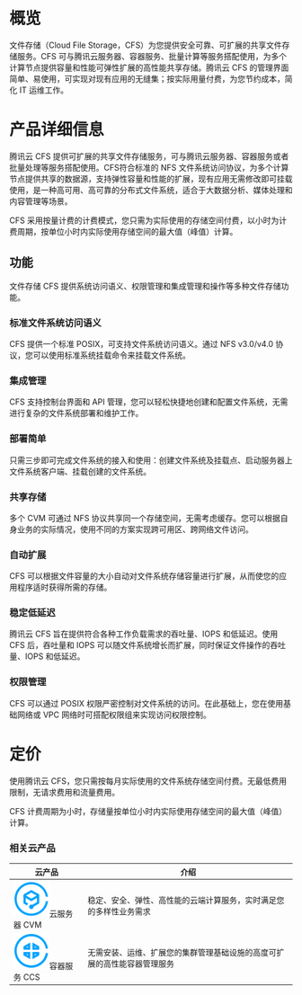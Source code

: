 # 概览

文件存储（Cloud File Storage，CFS）为您提供安全可靠、可扩展的共享文件存储服务。CFS 可与腾讯云服务器、容器服务、批量计算等服务搭配使用，为多个计算节点提供容量和性能可弹性扩展的高性能共享存储。腾讯云 CFS 的管理界面简单、易使用，可实现对现有应用的无缝集；按实际用量付费，为您节约成本，简化 IT 运维工作。 

# 产品详细信息

腾讯云 CFS 提供可扩展的共享文件存储服务，可与腾讯云服务器、容器服务或者批量处理等服务搭配使用。CFS符合标准的 NFS 文件系统访问协议，为多个计算节点提供共享的数据源，支持弹性容量和性能的扩展，现有应用无需修改即可挂载使用，是一种高可用、高可靠的分布式文件系统，适合于大数据分析、媒体处理和内容管理等场景。

CFS 采用按量计费的计费模式，您只需为实际使用的存储空间付费，以小时为计费周期，按单位小时内实际使用存储空间的最大值（峰值）计算。

## 功能

文件存储 CFS 提供系统访问语义、权限管理和集成管理和操作等多种文件存储功能。

### 标准文件系统访问语义

CFS 提供一个标准 POSIX，可支持文件系统访问语义。通过 NFS v3.0/v4.0 协议，您可以使用标准系统挂载命令来挂载文件系统。

### 集成管理

CFS 支持控制台界面和 API 管理，您可以轻松快捷地创建和配置文件系统，无需进行复杂的文件系统部署和维护工作。

### 部署简单

只需三步即可完成文件系统的接入和使用：创建文件系统及挂载点、启动服务器上文件系统客户端、挂载创建的文件系统。

### 共享存储

多个 CVM 可通过 NFS 协议共享同一个存储空间，无需考虑缓存。您可以根据自身业务的实际情况，使用不同的方案实现跨可用区、跨网络文件访问。

### 自动扩展

CFS 可以根据文件容量的大小自动对文件系统存储容量进行扩展，从而使您的应用程序适时获得所需的存储。

### 稳定低延迟

腾讯云 CFS 旨在提供符合各种工作负载需求的吞吐量、IOPS 和低延迟。使用 CFS 后，吞吐量和 IOPS 可以随文件系统增长而扩展，同时保证文件操作的吞吐量、IOPS 和低延迟。

### 权限管理

CFS 可以通过 POSIX 权限严密控制对文件系统的访问。在此基础上，您在使用基础网络或 VPC 网络时可搭配权限组来实现访问权限控制。

# 定价

使用腾讯云 CFS，您只需按每月实际使用的文件系统存储空间付费。无最低费用限制，无请求费用和流量费用。

CFS 计费周期为小时，存储量按单位小时内实际使用存储空间的最大值（峰值）计算。

### 相关云产品

| 云产品                                                 | 介绍                                                         |
| ------------------------------------------------------ | ------------------------------------------------------------ |
| ![xxx](assets/cvm.svg)云服务器 CVM | 稳定、安全、弹性、高性能的云端计算服务，实时满足您的多样性业务需求 |
| ![img](assets/ccs.svg)容器服务 CCS                     | 无需安装、运维、扩展您的集群管理基础设施的高度可扩展的高性能容器管理服务 |

